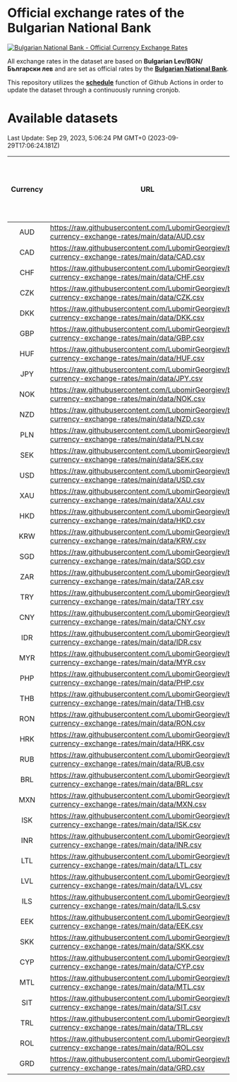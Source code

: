 # Official exchange rates of the Bulgarian National Bank

[![Bulgarian National Bank - Official Currency Exchange Rates](https://github.com/LubomirGeorgiev/bnb-currency-exchange-rates/actions/workflows/update-rates.yml/badge.svg?branch=main)](https://github.com/LubomirGeorgiev/bnb-currency-exchange-rates/actions/workflows/update-rates.yml)

All exchange rates in the dataset are based on **Bulgarian Lev/BGN/Български лев** and are set as official rates by the [**Bulgarian National Bank**](https://www.bnb.bg/Statistics/StExternalSector/StExchangeRates/StERForeignCurrencies/index.htm?toLang=_EN).

This repository utilizes the [**schedule**](https://docs.github.com/en/actions/reference/events-that-trigger-workflows) function of Github Actions in order to update the dataset through a continuously running cronjob.

# Available datasets

<!-- START LINKS (DO NOT EVER FU*ING DELETE THIS COMMENT FOR THE LOVE OF YOUR LIFE!!! IF YOU ARE CURIOS HOW IT WORKS, YOU CAN HAVE A LOOK AT ./src/updateReadme.ts) -->

Last Update: Sep 29, 2023, 5:06:24 PM GMT+0 (2023-09-29T17:06:24.181Z)

| Currency | URL                                                                                             | Number of records | Number of missing days that were filled in |
| :------: | ----------------------------------------------------------------------------------------------- | :---------------: | :----------------------------------------: |
|   AUD    | https://raw.githubusercontent.com/LubomirGeorgiev/bnb-currency-exchange-rates/main/data/AUD.csv |       8633        |                    2668                    |
|   CAD    | https://raw.githubusercontent.com/LubomirGeorgiev/bnb-currency-exchange-rates/main/data/CAD.csv |       8633        |                    2668                    |
|   CHF    | https://raw.githubusercontent.com/LubomirGeorgiev/bnb-currency-exchange-rates/main/data/CHF.csv |       8633        |                    2668                    |
|   CZK    | https://raw.githubusercontent.com/LubomirGeorgiev/bnb-currency-exchange-rates/main/data/CZK.csv |       8633        |                    2668                    |
|   DKK    | https://raw.githubusercontent.com/LubomirGeorgiev/bnb-currency-exchange-rates/main/data/DKK.csv |       8633        |                    2668                    |
|   GBP    | https://raw.githubusercontent.com/LubomirGeorgiev/bnb-currency-exchange-rates/main/data/GBP.csv |       8633        |                    2668                    |
|   HUF    | https://raw.githubusercontent.com/LubomirGeorgiev/bnb-currency-exchange-rates/main/data/HUF.csv |       8633        |                    2668                    |
|   JPY    | https://raw.githubusercontent.com/LubomirGeorgiev/bnb-currency-exchange-rates/main/data/JPY.csv |       8633        |                    2668                    |
|   NOK    | https://raw.githubusercontent.com/LubomirGeorgiev/bnb-currency-exchange-rates/main/data/NOK.csv |       8633        |                    2668                    |
|   NZD    | https://raw.githubusercontent.com/LubomirGeorgiev/bnb-currency-exchange-rates/main/data/NZD.csv |       8633        |                    2668                    |
|   PLN    | https://raw.githubusercontent.com/LubomirGeorgiev/bnb-currency-exchange-rates/main/data/PLN.csv |       8633        |                    2668                    |
|   SEK    | https://raw.githubusercontent.com/LubomirGeorgiev/bnb-currency-exchange-rates/main/data/SEK.csv |       8633        |                    2668                    |
|   USD    | https://raw.githubusercontent.com/LubomirGeorgiev/bnb-currency-exchange-rates/main/data/USD.csv |       8633        |                    2668                    |
|   XAU    | https://raw.githubusercontent.com/LubomirGeorgiev/bnb-currency-exchange-rates/main/data/XAU.csv |       8633        |                    2670                    |
|   HKD    | https://raw.githubusercontent.com/LubomirGeorgiev/bnb-currency-exchange-rates/main/data/HKD.csv |       8331        |                    2577                    |
|   KRW    | https://raw.githubusercontent.com/LubomirGeorgiev/bnb-currency-exchange-rates/main/data/KRW.csv |       8331        |                    2577                    |
|   SGD    | https://raw.githubusercontent.com/LubomirGeorgiev/bnb-currency-exchange-rates/main/data/SGD.csv |       8331        |                    2577                    |
|   ZAR    | https://raw.githubusercontent.com/LubomirGeorgiev/bnb-currency-exchange-rates/main/data/ZAR.csv |       8331        |                    2577                    |
|   TRY    | https://raw.githubusercontent.com/LubomirGeorgiev/bnb-currency-exchange-rates/main/data/TRY.csv |       6812        |                    2106                    |
|   CNY    | https://raw.githubusercontent.com/LubomirGeorgiev/bnb-currency-exchange-rates/main/data/CNY.csv |       6692        |                    2070                    |
|   IDR    | https://raw.githubusercontent.com/LubomirGeorgiev/bnb-currency-exchange-rates/main/data/IDR.csv |       6692        |                    2070                    |
|   MYR    | https://raw.githubusercontent.com/LubomirGeorgiev/bnb-currency-exchange-rates/main/data/MYR.csv |       6692        |                    2070                    |
|   PHP    | https://raw.githubusercontent.com/LubomirGeorgiev/bnb-currency-exchange-rates/main/data/PHP.csv |       6692        |                    2070                    |
|   THB    | https://raw.githubusercontent.com/LubomirGeorgiev/bnb-currency-exchange-rates/main/data/THB.csv |       6692        |                    2070                    |
|   RON    | https://raw.githubusercontent.com/LubomirGeorgiev/bnb-currency-exchange-rates/main/data/RON.csv |       6636        |                    2055                    |
|   HRK    | https://raw.githubusercontent.com/LubomirGeorgiev/bnb-currency-exchange-rates/main/data/HRK.csv |       6419        |                    1983                    |
|   RUB    | https://raw.githubusercontent.com/LubomirGeorgiev/bnb-currency-exchange-rates/main/data/RUB.csv |       6117        |                    1888                    |
|   BRL    | https://raw.githubusercontent.com/LubomirGeorgiev/bnb-currency-exchange-rates/main/data/BRL.csv |       5729        |                    1780                    |
|   MXN    | https://raw.githubusercontent.com/LubomirGeorgiev/bnb-currency-exchange-rates/main/data/MXN.csv |       5729        |                    1780                    |
|   ISK    | https://raw.githubusercontent.com/LubomirGeorgiev/bnb-currency-exchange-rates/main/data/ISK.csv |       5632        |                    1745                    |
|   INR    | https://raw.githubusercontent.com/LubomirGeorgiev/bnb-currency-exchange-rates/main/data/INR.csv |       5362        |                    1666                    |
|   LTL    | https://raw.githubusercontent.com/LubomirGeorgiev/bnb-currency-exchange-rates/main/data/LTL.csv |       5149        |                    1578                    |
|   LVL    | https://raw.githubusercontent.com/LubomirGeorgiev/bnb-currency-exchange-rates/main/data/LVL.csv |       4784        |                    1464                    |
|   ILS    | https://raw.githubusercontent.com/LubomirGeorgiev/bnb-currency-exchange-rates/main/data/ILS.csv |       4636        |                    1445                    |
|   EEK    | https://raw.githubusercontent.com/LubomirGeorgiev/bnb-currency-exchange-rates/main/data/EEK.csv |       3994        |                    1220                    |
|   SKK    | https://raw.githubusercontent.com/LubomirGeorgiev/bnb-currency-exchange-rates/main/data/SKK.csv |       2964        |                    906                     |
|   CYP    | https://raw.githubusercontent.com/LubomirGeorgiev/bnb-currency-exchange-rates/main/data/CYP.csv |       2900        |                    884                     |
|   MTL    | https://raw.githubusercontent.com/LubomirGeorgiev/bnb-currency-exchange-rates/main/data/MTL.csv |       2598        |                    793                     |
|   SIT    | https://raw.githubusercontent.com/LubomirGeorgiev/bnb-currency-exchange-rates/main/data/SIT.csv |       2541        |                    777                     |
|   TRL    | https://raw.githubusercontent.com/LubomirGeorgiev/bnb-currency-exchange-rates/main/data/TRL.csv |       1819        |                    560                     |
|   ROL    | https://raw.githubusercontent.com/LubomirGeorgiev/bnb-currency-exchange-rates/main/data/ROL.csv |       1695        |                    522                     |
|   GRD    | https://raw.githubusercontent.com/LubomirGeorgiev/bnb-currency-exchange-rates/main/data/GRD.csv |        361        |                    109                     |

<!-- END LINKS (DO NOT EVER FU*ING DELETE THIS COMMENT FOR THE LOVE OF YOUR LIFE!!! IF YOU ARE CURIOS HOW IT WORKS, YOU CAN HAVE A LOOK AT ./src/updateReadme.ts) -->
